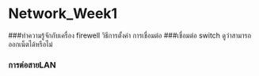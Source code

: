 # Network_Week1
###ทำความรู้จักกับเครื่อง firewell วิธีการตั้งค่า การเชื่อมต่อ
###เชื่อมต่อ switch ดูว่าสามารถออกเน็ตได้หรือไม่
### การต่อสายLAN
